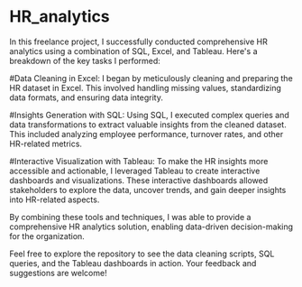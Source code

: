 # HR_analytics

In this freelance project, I successfully conducted comprehensive HR analytics using a combination of SQL, Excel, and Tableau. Here's a breakdown of the key tasks I performed:

#Data Cleaning in Excel:
I began by meticulously cleaning and preparing the HR dataset in Excel. This involved handling missing values, standardizing data formats, and ensuring data integrity.

#Insights Generation with SQL: 
Using SQL, I executed complex queries and data transformations to extract valuable insights from the cleaned dataset. This included analyzing employee performance, turnover rates, and other HR-related metrics.

#Interactive Visualization with Tableau: 
To make the HR insights more accessible and actionable, I leveraged Tableau to create interactive dashboards and visualizations. These interactive dashboards allowed stakeholders to explore the data, uncover trends, and gain deeper insights into HR-related aspects.

By combining these tools and techniques, I was able to provide a comprehensive HR analytics solution, enabling data-driven decision-making for the organization.

Feel free to explore the repository to see the data cleaning scripts, SQL queries, and the Tableau dashboards in action. Your feedback and suggestions are welcome!
